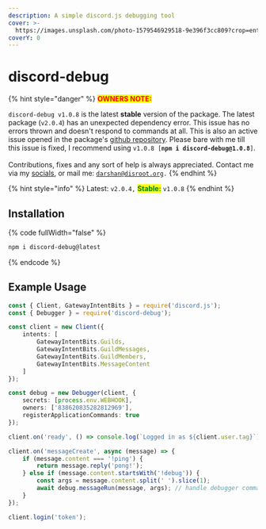```yaml
---
description: A simple discord.js debugging tool
cover: >-
  https://images.unsplash.com/photo-1579546929518-9e396f3cc809?crop=entropy&cs=srgb&fm=jpg&ixid=M3wxOTcwMjR8MHwxfHNlYXJjaHwxfHxncmFkaWVudHxlbnwwfHx8fDE2ODc2ODk2MDN8MA&ixlib=rb-4.0.3&q=85
coverY: 0
---
```


# discord-debug

{% hint style="danger" %}
<mark style="color:red;">**OWNERS NOTE:**</mark>

`discord-debug v1.0.8` is the latest **stable** version of the package. The latest package (`v2.0.4`) has an unexpected dependency error. This issue has no errors thrown and doesn't respond to commands at all. This is also an active issue opened in the package's [github repository](https://github.com/Dqrshan/discord-debug/issues/1). Please bare with me till this issue is fixed, I recommend using `v1.0.8 [`**`npm i discord-debug@1.0.8`**`]`. \
\
Contributions, fixes and any sort of help is always appreciated. Contact me via my [socials](https://darshan.studio/), or mail me: [`darshan@disroot.org`](mailto:darshan@disroot.org)`.`&#x20;
{% endhint %}

{% hint style="info" %}
Latest: `v2.0.4,` <mark style="color:green;">**Stable:**</mark> `v1.0.8`
{% endhint %}

## Installation

{% code fullWidth="false" %}
```bash
npm i discord-debug@latest
```
{% endcode %}

## Example Usage

```typescript
const { Client, GatewayIntentBits } = require('discord.js');
const { Debugger } = require('discord-debug');

const client = new Client({
    intents: [
        GatewayIntentBits.Guilds,
        GatewayIntentBits.GuildMessages,
        GatewayIntentBits.GuildMembers,
        GatewayIntentBits.MessageContent
    ]
});

const debug = new Debugger(client, {
    secrets: [process.env.WEBHOOK],
    owners: ['838620835282812969'],
    registerApplicationCommands: true
});

client.on('ready', () => console.log(`Logged in as ${client.user.tag}`));

client.on('messageCreate', async (message) => {
    if (message.content === '!ping') {
        return message.reply('pong!');
    } else if (message.content.startsWith('!debug')) {
        const args = message.content.split(' ').slice(1);
        await debug.messageRun(message, args); // handle debugger commands
    }
});

client.login('token');
```
